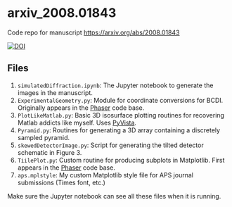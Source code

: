 # arxiv_2008.01843
Code repo for manuscript https://arxiv.org/abs/2008.01843

<a href="https://doi.org/10.5281/zenodo.4316395"><img src="https://zenodo.org/badge/DOI/10.5281/zenodo.4316395.svg" alt="DOI"></a>


## Files

  1. `simulatedDiffraction.ipynb`: The Jupyter notebook to generate the images in the manuscript.
  1. `ExperimentalGeometry.py`: Module for coordinate conversions for BCDI. Originally appears in the [Phaser](https://git.io/Jk5Ai) code base. 
  1. `PlotLikeMatlab.py`: Basic 3D isosurface plotting routines for recovering Matlab addicts like myself. Uses [PyVista](https://docs.pyvista.org/).
  1. `Pyramid.py`: Routines for generating a 3D array containing a discretely sampled pyramid.
  1. `skewedDetectorImage.py`: Script for generating the tilted detector schematic in Figure 3.
  1. `TiilePlot.py`: Custom routine for producing subplots in Matplotlib. First appears in the [Phaser](https://git.io/Jk5Ai) code base.
  1. `aps.mplstyle`: My custom Matplotlib style file for APS journal submissions (Times font, etc.)
  
  Make sure the Jupyter notebook can see all these files when it is running.
  
